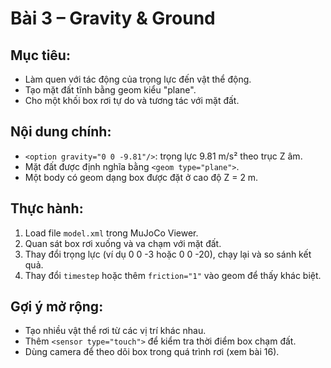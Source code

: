 # Bài 3 – Gravity & Ground

## Mục tiêu:
- Làm quen với tác động của trọng lực đến vật thể động.
- Tạo mặt đất tĩnh bằng geom kiểu "plane".
- Cho một khối box rơi tự do và tương tác với mặt đất.

## Nội dung chính:
- `<option gravity="0 0 -9.81"/>`: trọng lực 9.81 m/s² theo trục Z âm.
- Mặt đất được định nghĩa bằng `<geom type="plane">`.
- Một body có geom dạng box được đặt ở cao độ Z = 2 m.

## Thực hành:
1. Load file `model.xml` trong MuJoCo Viewer.
2. Quan sát box rơi xuống và va chạm với mặt đất.
3. Thay đổi trọng lực (ví dụ 0 0 -3 hoặc 0 0 -20), chạy lại và so sánh kết quả.
4. Thay đổi `timestep` hoặc thêm `friction="1"` vào geom để thấy khác biệt.

## Gợi ý mở rộng:
- Tạo nhiều vật thể rơi từ các vị trí khác nhau.
- Thêm `<sensor type="touch">` để kiểm tra thời điểm box chạm đất.
- Dùng camera để theo dõi box trong quá trình rơi (xem bài 16).
